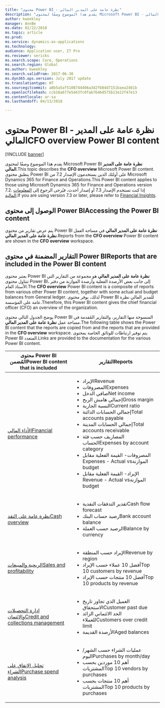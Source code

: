 ```yaml
---
title: "محتوى Power BI - نظرة عامة على المدير المالي"
description: "يقدم هذا الموضوع وصفًا لمحتوى Microsoft Power BI - نظرة عامة على المدير المالي."
author: kweekley
manager: AnnBe
ms.date: 02/22/2018
ms.topic: article
ms.prod: 
ms.service: dynamics-ax-applications
ms.technology: 
audience: Application user, IT Pro
ms.reviewer: sericks
ms.search.scope: Core, Operations
ms.search.region: Global
ms.author: kweekley
ms.search.validFrom: 2017-06-30
ms.dyn365.ops.version: July 2017 update
ms.translationtype: HT
ms.sourcegitcommit: a8b5a5af5108744406a3d2fb84d7151baea2481b
ms.openlocfilehash: ccb18a677e5d43fc0fab7646d575b13e22f47e13
ms.contentlocale: ar-sa
ms.lasthandoff: 04/13/2018

---
```


# <a name="cfo-overview-power-bi-content"></a><span data-ttu-id="57f28-103">محتوى Power BI - نظرة عامة على المدير المالي</span><span class="sxs-lookup"><span data-stu-id="57f28-103">CFO overview Power BI content</span></span>

[!INCLUDE [banner](../includes/banner.md)] 

<span data-ttu-id="57f28-104">يقدم هذا الموضوع وصفًا لمحتوى Microsoft Power BI **نظرة عامة على المدير المالي**.</span><span class="sxs-lookup"><span data-stu-id="57f28-104">This topic describes the **CFO overview** Microsoft Power BI content.</span></span> <span data-ttu-id="57f28-105">ينطبق محتوى Power BI على أولئك الذين يستخدمون الإصدار 7.2 من Microsoft Dynamics 365 for Finance and Operations.</span><span class="sxs-lookup"><span data-stu-id="57f28-105">This Power BI content applies to those using Microsoft Dynamics 365 for Finance and Operations version 7.2.</span></span> <span data-ttu-id="57f28-106">إذا كنت تستخدم الإصدار 7.3 أو إصدار أحدث، فيُرجى الرجوع إلى [المعلومات المالية](financial-insights.md).</span><span class="sxs-lookup"><span data-stu-id="57f28-106">If you are using version 7.3 or later, please refer to [Financial Insights](financial-insights.md).</span></span>


## <a name="accessing-the-power-bi-content"></a><span data-ttu-id="57f28-107">الوصول إلى محتوى Power BI</span><span class="sxs-lookup"><span data-stu-id="57f28-107">Accessing the Power BI content</span></span>

<span data-ttu-id="57f28-108">يتم عرض تقارير من محتوى Power BI **نظرة عامة على المدير المالي** في مساحة العمل **نظرة عامة على المدير المالي**.</span><span class="sxs-lookup"><span data-stu-id="57f28-108">Reports from the **CFO overview** Power BI content are shown in the **CFO overview** workspace.</span></span>

## <a name="reports-that-are-included-in-the-power-bi-content"></a><span data-ttu-id="57f28-109">التقارير المضمنة في محتوى Power BI</span><span class="sxs-lookup"><span data-stu-id="57f28-109">Reports that are included in the Power BI content</span></span>
<span data-ttu-id="57f28-110">يعتبر محتوى Power BI **نظرة عامة على المدير المالي** هو مجموعة من التقارير التي تتناول محتوى Power BI، إلى جانب بعض الأرصدة الفعلية وأرصدة الموازنة من دفتر الأستاذ العام.</span><span class="sxs-lookup"><span data-stu-id="57f28-110">The **CFO overview** Power BI content is a composite of reports from various other Power BI content, together with some actual and budget balances from General ledger.</span></span> <span data-ttu-id="57f28-111">لذلك، يوفر محتوى Power BI للمدير المالي نظرة عامة على المؤسسة.</span><span class="sxs-lookup"><span data-stu-id="57f28-111">Therefore, this Power BI content gives the chief financial officer (CFO) an overview of the organization.</span></span>

<span data-ttu-id="57f28-112">يوضح الجدول التالي محتوى Power BI المنسوخة منها التقارير، والتقارير المُقدمة في مساحة عمل **نظرة عامة على المدير المالي**.</span><span class="sxs-lookup"><span data-stu-id="57f28-112">The following table shows the Power BI content that the reports are copied from and the reports that are provided in the **CFO overview** workspace.</span></span> <span data-ttu-id="57f28-113">يتم توفير ارتباطات للوثائق الخاصة بمحتوى Power BI المتعدد.</span><span class="sxs-lookup"><span data-stu-id="57f28-113">Links are provided to the documentation for the various Power BI content.</span></span>

| <span data-ttu-id="57f28-114">محتوى Power BI المُضمن</span><span class="sxs-lookup"><span data-stu-id="57f28-114">Power BI content that is included</span></span>     | <span data-ttu-id="57f28-115">التقارير</span><span class="sxs-lookup"><span data-stu-id="57f28-115">Reports</span></span> |
|---------------------------------------|---------|
| [<span data-ttu-id="57f28-116">الأداء المالي</span><span class="sxs-lookup"><span data-stu-id="57f28-116">Financial performance</span></span>](financial-performance-power-bi-content-pack.md) | <ul><li><span data-ttu-id="57f28-117">الإيراد</span><span class="sxs-lookup"><span data-stu-id="57f28-117">Revenue</span></span></li><li><span data-ttu-id="57f28-118">المصروفات</span><span class="sxs-lookup"><span data-stu-id="57f28-118">Expenses</span></span></li><li><span data-ttu-id="57f28-119">صافي الدخل</span><span class="sxs-lookup"><span data-stu-id="57f28-119">Net income</span></span></li><li><span data-ttu-id="57f28-120">إجمالي هامش الربح</span><span class="sxs-lookup"><span data-stu-id="57f28-120">Gross margin</span></span></li><li><span data-ttu-id="57f28-121">النسبة الجارية</span><span class="sxs-lookup"><span data-stu-id="57f28-121">Current ratio</span></span></li><li><span data-ttu-id="57f28-122">إجمالي الحسابات الدائنة</span><span class="sxs-lookup"><span data-stu-id="57f28-122">Total accounts payable</span></span></li><li><span data-ttu-id="57f28-123">إجمالي الحسابات المدينة</span><span class="sxs-lookup"><span data-stu-id="57f28-123">Total accounts receivable</span></span></li><li><span data-ttu-id="57f28-124">المصاريف حسب فئة الحساب</span><span class="sxs-lookup"><span data-stu-id="57f28-124">Expenses by account category</span></span></li><li><span data-ttu-id="57f28-125">المصروفات- ‏‫القيمة الفعلية مقابل الموازنة</span><span class="sxs-lookup"><span data-stu-id="57f28-125">Expenses - Actual vs budget</span></span></li><li><span data-ttu-id="57f28-126">الإيراد- ‏‫القيمة الفعلية مقابل الموازنة</span><span class="sxs-lookup"><span data-stu-id="57f28-126">Revenue - Actual vs budget</span></span></li></ul> |
| [<span data-ttu-id="57f28-127">نظرة عامة على النقد</span><span class="sxs-lookup"><span data-stu-id="57f28-127">Cash overview</span></span>](../../financials/cash-bank-management/Cash-Overview-Power-BI-content.md) | <ul><li><span data-ttu-id="57f28-128">تقدير التدفقات النقدية</span><span class="sxs-lookup"><span data-stu-id="57f28-128">Cash flow forecast</span></span></li><li><span data-ttu-id="57f28-129">رصيد حساب البنك</span><span class="sxs-lookup"><span data-stu-id="57f28-129">Bank account balance</span></span></li><li><span data-ttu-id="57f28-130">الرصيد حسب العملة</span><span class="sxs-lookup"><span data-stu-id="57f28-130">Balance by currency</span></span></li></ul> |
| [<span data-ttu-id="57f28-131">الربحية والمبيعات</span><span class="sxs-lookup"><span data-stu-id="57f28-131">Sales and profitability</span></span>](sales-profitability-performance-content-pack.md) | <ul><li><span data-ttu-id="57f28-132">الإيراد حسب المنطقة</span><span class="sxs-lookup"><span data-stu-id="57f28-132">Revenue by region</span></span></li><li><span data-ttu-id="57f28-133">أفضل 10 عملاء حسب الإيراد</span><span class="sxs-lookup"><span data-stu-id="57f28-133">Top 10 customers by revenue</span></span></li><li><span data-ttu-id="57f28-134">أفضل 10 منتجات حسب الإيراد</span><span class="sxs-lookup"><span data-stu-id="57f28-134">Top 10 products by revenue</span></span></li></ul> |
| [<span data-ttu-id="57f28-135">إدارة التحصيلات والائتمان</span><span class="sxs-lookup"><span data-stu-id="57f28-135">Credit and collections management</span></span>](../../financials/accounts-receivable/credit-collections-power-bi.md) | <ul><li><span data-ttu-id="57f28-136">العميل الذي تجاوز تاريخ الاستحقاق</span><span class="sxs-lookup"><span data-stu-id="57f28-136">Customer past due</span></span></li><li><span data-ttu-id="57f28-137">الحد الائتماني الزائد للعملاء</span><span class="sxs-lookup"><span data-stu-id="57f28-137">Customers over credit limit</span></span></li><li><span data-ttu-id="57f28-138">الأرصدة القديمة</span><span class="sxs-lookup"><span data-stu-id="57f28-138">Aged balances</span></span></li></ul> |
| [<span data-ttu-id="57f28-139">تحليل الإنفاق على الشراء</span><span class="sxs-lookup"><span data-stu-id="57f28-139">Purchase spend analysis</span></span>](../../financials/accounts-receivable/credit-collections-power-bi.md) | <ul><li><span data-ttu-id="57f28-140">عمليات الشراء حسب الشهر/اليوم</span><span class="sxs-lookup"><span data-stu-id="57f28-140">Purchases by month/day</span></span></li><li><span data-ttu-id="57f28-141">أهم 10 موردين بحسب المشتريات</span><span class="sxs-lookup"><span data-stu-id="57f28-141">Top 10 vendors by purchases</span></span></li><li><span data-ttu-id="57f28-142">أهم 10 منتجات بحسب المشتريات</span><span class="sxs-lookup"><span data-stu-id="57f28-142">Top 10 products by purchases</span></span></li></ul> |



